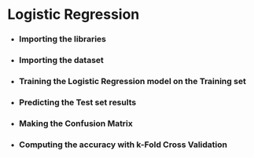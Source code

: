 # Logistic Regression

- ### Importing the libraries

- ### Importing the dataset

- ### Training the Logistic Regression model on the Training set

- ### Predicting the Test set results

- ### Making the Confusion Matrix

- ### Computing the accuracy with k-Fold Cross Validation
